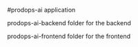 #prodops-ai application

prodops-ai-backend folder for the backend

prodops-ai-frontend folder for the frontend